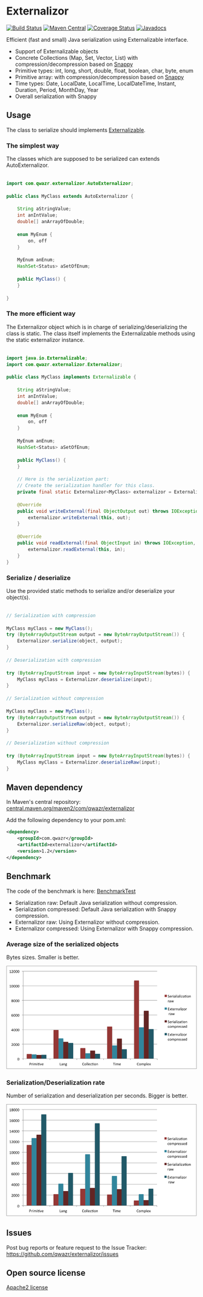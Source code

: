 # Externalizor

[![Build Status](https://travis-ci.org/qwazr/externalizor.svg?branch=master)](https://travis-ci.org/qwazr/externalizor)
[![Maven Central](https://maven-badges.herokuapp.com/maven-central/com.qwazr/externalizor/badge.svg)](https://maven-badges.herokuapp.com/maven-central/com.qwazr/externalizor)
[![Coverage Status](https://coveralls.io/repos/github/qwazr/externalizor/badge.svg?branch=master)](https://coveralls.io/github/qwazr/externalizor?branch=master)
[![Javadocs](http://www.javadoc.io/badge/com.qwazr/externalizor.svg)](http://www.javadoc.io/doc/com.qwazr/externalizor)

Efficient (fast and small) Java serialization using Externalizable interface.

- Support of Externalizable objects
- Concrete Collections (Map, Set, Vector, List) with compression/decompression based on [Snappy](https://github.com/xerial/snappy-java)
- Primitive types: int, long, short, double, float, boolean, char, byte, enum
- Primitive array: with compression/decompression based on [Snappy](https://github.com/xerial/snappy-java)
- Time types: Date, LocalDate, LocalTime, LocalDateTime, Instant, Duration, Period, MonthDay, Year
- Overall serialization with Snappy

## Usage

The class to serialize should implements
[Externalizable](https://docs.oracle.com/javase/8/docs/api/java/io/Externalizable.html).

### The simplest way

The classes which are supposed to be serialized can extends AutoExternalizor.

```java

import com.qwazr.externalizor.AutoExternalizor;

public class MyClass extends AutoExternalizor {

	String aStringValue;
	int anIntValue;
	double[] anArrayOfDouble;

	enum MyEnum {
		on, off
	}

	MyEnum anEnum;
	HashSet<Status> aSetOfEnum;

	public MyClass() {
	}

}
```

### The more efficient way

The Externalizor object which is in charge of serializing/deserializing the class is static.
The class itself implements the Externalizable methods using the static externalizor instance.

```java

import java.io.Externalizable;
import com.qwazr.externalizor.Externalizor;

public class MyClass implements Externalizable {

	String aStringValue;
	int anIntValue;
	double[] anArrayOfDouble;

	enum MyEnum {
		on, off
	}

	MyEnum anEnum;
	HashSet<Status> aSetOfEnum;

	public MyClass() {
	}

	// Here is the serialization part:
    // Create the serialization handler for this class. 
	private final static Externalizor<MyClass> externalizor = Externalizor.of(MyClass.class);

	@Override
	public void writeExternal(final ObjectOutput out) throws IOException {
		externalizor.writeExternal(this, out);
	}

	@Override
	public void readExternal(final ObjectInput in) throws IOException, ClassNotFoundException {
		externalizor.readExternal(this, in);
	}
}
```

### Serialize / deserialize

Use the provided static methods to serialize and/or deserialize your object(s). 

```java

// Serialization with compression

MyClass myClass = new MyClass();
try (ByteArrayOutputStream output = new ByteArrayOutputStream()) {
    Externalizor.serialize(object, output);
}

// Deserialization with compression

try (ByteArrayInputStream input = new ByteArrayInputStream(bytes)) {
    MyClass myClass = Externalizor.deserialize(input);
}

// Serialization without compression

MyClass myClass = new MyClass();
try (ByteArrayOutputStream output = new ByteArrayOutputStream()) {
    Externalizor.serializeRaw(object, output);
}

// Deserialization without compression

try (ByteArrayInputStream input = new ByteArrayInputStream(bytes)) {
    MyClass myClass = Externalizor.deserializeRaw(input);
}
```

## Maven dependency

In Maven's central repository:
[central.maven.org/maven2/com/qwazr/externalizor](http://central.maven.org/maven2/com/qwazr/externalizor)

Add the following dependency to your pom.xml:

```xml
<dependency>
    <groupId>com.qwazr</groupId>
    <artifactId>externalizor</artifactId>
    <version>1.2</version>
</dependency>
```

## Benchmark

The code of the benchmark is here:
[BenchmarkTest](src/test/java/com/qwazr/externalizor/BenchmarkTest.java)

- Serialization raw: Default Java serialization without compression.
- Serialization compressed: Default Java serialization with Snappy compression.
- Externalizor raw: Using Externalizor without compression.
- Externalizor compressed: Using Externalizor with Snappy compression.

### Average size of the serialized objects

Bytes sizes. Smaller is better.

![Byte size](byte_size.png)

### Serialization/Deserialization rate

Number of serialization and deserialization per seconds. Bigger is better.

![Rate](rate.png)

## Issues

Post bug reports or feature request to the Issue Tracker:
https://github.com/qwazr/externalizor/issues

## Open source license

[Apache2 license](https://github.com/qwazr/externalizor/blob/master/LICENSE)

